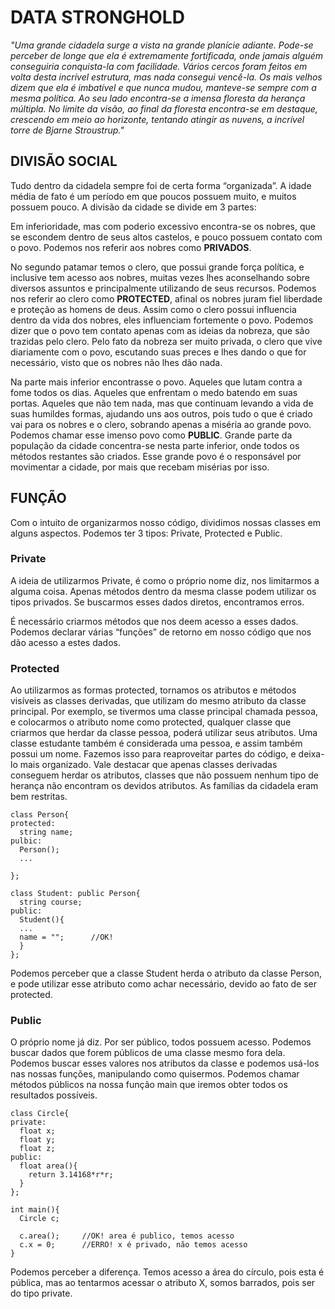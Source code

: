 # DATA STRONGHOLD

*"Uma grande cidadela surge a vista na grande planície adiante. Pode-se perceber de longe que ela é extremamente fortificada,
onde jamais alguém conseguiria conquista-la com facilidade. Vários cercos foram feitos em volta desta incrível estrutura, 
mas nada consegui vencê-la. Os mais velhos dizem que ela é imbatível e que nunca mudou, manteve-se sempre com a mesma política.
Ao seu lado encontra-se a imensa floresta da herança múltipla. No limite da visão, ao final da floresta encontra-se em destaque,
crescendo em meio ao horizonte, tentando atingir as nuvens, a incrível torre de Bjarne Stroustrup."*

## DIVISÃO SOCIAL

Tudo dentro da cidadela sempre foi de certa forma “organizada”. A idade média de fato é um período em que poucos possuem muito, 
e muitos possuem pouco. A divisão da cidade se divide em 3 partes: 

Em inferioridade, mas com poderio excessivo encontra-se os nobres, que se escondem dentro de seus altos castelos, 
e pouco possuem contato com o povo. Podemos nos referir aos nobres como **PRIVADOS**.

No segundo patamar temos o clero, que possui grande força política, e inclusive tem acesso aos nobres, muitas vezes lhes 
aconselhando sobre diversos assuntos e principalmente utilizando de seus recursos. Podemos nos referir ao clero como **PROTECTED**,
afinal os nobres juram fiel liberdade e proteção as homens de deus. Assim como o clero possui influencia dentro da vida dos nobres,
eles influenciam fortemente o povo. Podemos dizer que o povo tem contato apenas com as ideias da nobreza, que são trazidas pelo clero.
Pelo fato da nobreza ser muito privada, o clero que vive diariamente com o povo, escutando suas preces e lhes dando o que for 
necessário, visto que os nobres não lhes dão nada.

Na parte mais inferior encontrasse o povo. Aqueles que lutam contra a fome todos os dias. Aqueles que enfrentam o medo batendo em 
suas portas. Aqueles que não tem nada, mas que continuam levando a vida de suas humildes formas, ajudando uns aos outros, pois tudo
o que é criado vai para os nobres e o clero, sobrando apenas a miséria ao grande povo. Podemos chamar esse imenso povo como **PUBLIC**. 
Grande parte da população da cidade concentra-se nesta parte inferior, onde todos os métodos restantes são criados. 
Esse grande povo é o responsável por movimentar a cidade, por mais que recebam misérias por isso.

## FUNÇÃO

Com o intuito de organizarmos nosso código, dividimos nossas classes em alguns aspectos. Podemos ter 3 tipos: Private, Protected e Public.

### Private

A ideia de utilizarmos Private, é como o próprio nome diz, nos limitarmos a alguma coisa. 
Apenas métodos dentro da mesma classe podem utilizar os tipos privados. Se buscarmos esses dados diretos, encontramos erros. 

É necessário criarmos métodos que nos deem acesso a esses dados. Podemos declarar várias “funções” de retorno em nosso código que nos
dão acesso a estes dados.

### Protected

Ao utilizarmos as formas protected, tornamos os atributos e métodos visíveis as classes derivadas, que utilizam do mesmo atributo da classe principal. Por exemplo, se tivermos uma classe principal chamada pessoa, e colocarmos o atributo nome como protected, qualquer classe que criarmos que herdar da classe pessoa, poderá utilizar seus atributos. Uma classe estudante também é considerada uma pessoa, e assim também possui um nome. Fazemos isso para reaproveitar partes do código, e deixa-lo mais organizado. Vale destacar que apenas classes derivadas conseguem herdar os atributos, classes que não possuem nenhum tipo de herança não encontram os devidos atributos. As famílias da cidadela eram bem restritas.

```
class Person{
protected:
  string name;
pulbic:
  Person();
  ...
  
};

class Student: public Person{
  string course;
public:
  Student(){
  ...
  name = "";      //OK!
  }
};
```

Podemos perceber que a classe Student herda o atributo da classe Person, e pode utilizar esse atributo como achar necessário, devido ao fato de ser protected.

### Public

O próprio nome já diz. Por ser público, todos possuem acesso. Podemos buscar dados que forem públicos de uma classe mesmo fora dela. Podemos buscar esses valores nos atributos da classe e podemos usá-los nas nossas funções, manipulando como quisermos. Podemos chamar métodos públicos na nossa função main que iremos obter todos os resultados possíveis.

```
class Circle{
private:
  float x;
  float y;
  float z;
public:
  float area(){
    return 3.14168*r*r;
  }
};

int main(){
  Circle c;
  
  c.area();     //OK! area é publico, temos acesso
  c.x = 0;      //ERRO! x é privado, não temos acesso
}
```
Podemos perceber a diferença. Temos acesso a área do círculo, pois esta é pública, mas ao tentarmos acessar o atributo X, somos barrados, pois ser do tipo private.
